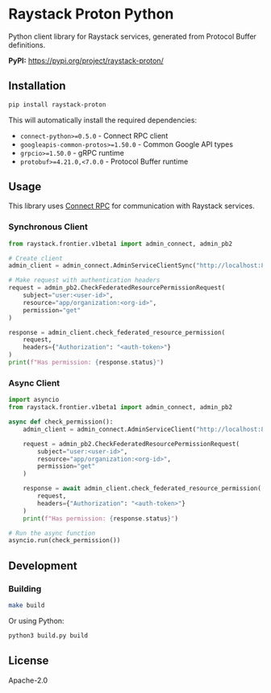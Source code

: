 # Raystack Proton Python

Python client library for Raystack services, generated from Protocol Buffer definitions.

**PyPI:** https://pypi.org/project/raystack-proton/

## Installation

```bash
pip install raystack-proton
```

This will automatically install the required dependencies:
- `connect-python>=0.5.0` - Connect RPC client
- `googleapis-common-protos>=1.50.0` - Common Google API types
- `grpcio>=1.50.0` - gRPC runtime
- `protobuf>=4.21.0,<7.0.0` - Protocol Buffer runtime

## Usage

This library uses [Connect RPC](https://github.com/connectrpc/connect-python) for communication with Raystack services.

### Synchronous Client

```python
from raystack.frontier.v1beta1 import admin_connect, admin_pb2

# Create client
admin_client = admin_connect.AdminServiceClientSync("http://localhost:8082")

# Make request with authentication headers
request = admin_pb2.CheckFederatedResourcePermissionRequest(
    subject="user:<user-id>",
    resource="app/organization:<org-id>",
    permission="get"
)

response = admin_client.check_federated_resource_permission(
    request,
    headers={"Authorization": "<auth-token>"}
)
print(f"Has permission: {response.status}")
```

### Async Client

```python
import asyncio
from raystack.frontier.v1beta1 import admin_connect, admin_pb2

async def check_permission():
    admin_client = admin_connect.AdminServiceClient("http://localhost:8082")

    request = admin_pb2.CheckFederatedResourcePermissionRequest(
        subject="user:<user-id>",
        resource="app/organization:<org-id>",
        permission="get"
    )

    response = await admin_client.check_federated_resource_permission(
        request,
        headers={"Authorization": "<auth-token>"}
    )
    print(f"Has permission: {response.status}")

# Run the async function
asyncio.run(check_permission())
```

## Development

### Building

```bash
make build
```

Or using Python:

```bash
python3 build.py build
```

## License

Apache-2.0
